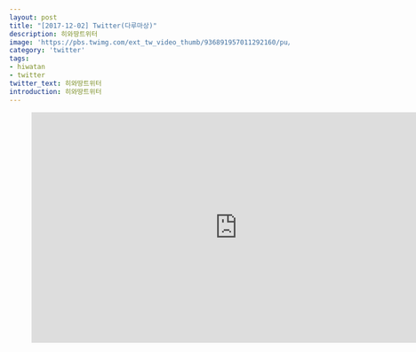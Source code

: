 ```yaml
---
layout: post
title: "[2017-12-02] Twitter(다루마상)"
description: 히와땅트위터
image: 'https://pbs.twimg.com/ext_tw_video_thumb/936891957011292160/pu/img/tUdkRIbfihs1pBll.jpg'
category: 'twitter'
tags:
- hiwatan
- twitter
twitter_text: 히와땅트위터
introduction: 히와땅트위터
---
```

<figure class="video_container">
<iframe width="740" height="416" src="https://serviceapi.nmv.naver.com/flash/convertIframeTag.nhn?vid=46E61DB59A703639A2DD343B1734C0A7D68A&outKey=V128902b8740698817da63b6be189e4d15a915b918dc8afed2f133b6be189e4d15a91" frameborder="no" scrolling="no" webkitallowfullscreen mozallowfullscreen allowfullscreen></iframe>
</figure>
